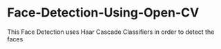 # Face-Detection-Using-Open-CV
This Face Detection uses Haar Cascade Classifiers in order to detect the faces
